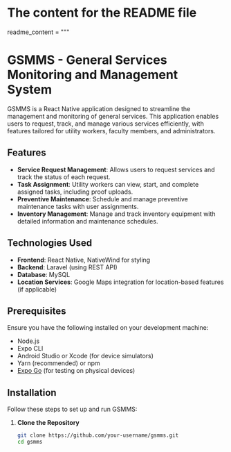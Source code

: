 # The content for the README file
readme_content = """
# GSMMS - General Services Monitoring and Management System

GSMMS is a React Native application designed to streamline the management and monitoring of general services. This application enables users to request, track, and manage various services efficiently, with features tailored for utility workers, faculty members, and administrators.

## Features

- **Service Request Management**: Allows users to request services and track the status of each request.
- **Task Assignment**: Utility workers can view, start, and complete assigned tasks, including proof uploads.
- **Preventive Maintenance**: Schedule and manage preventive maintenance tasks with user assignments.
- **Inventory Management**: Manage and track inventory equipment with detailed information and maintenance schedules.

## Technologies Used

- **Frontend**: React Native, NativeWind for styling
- **Backend**: Laravel (using REST API)
- **Database**: MySQL
- **Location Services**: Google Maps integration for location-based features (if applicable)

## Prerequisites

Ensure you have the following installed on your development machine:

- Node.js
- Expo CLI
- Android Studio or Xcode (for device simulators)
- Yarn (recommended) or npm
- [Expo Go](https://expo.dev/client) (for testing on physical devices)

## Installation

Follow these steps to set up and run GSMMS:

1. **Clone the Repository**

   ```bash
   git clone https://github.com/your-username/gsmms.git
   cd gsmms
